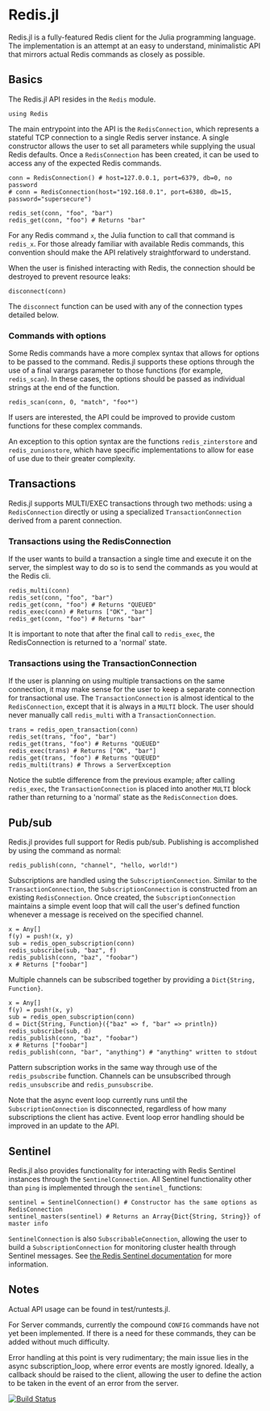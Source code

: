 # Redis.jl

Redis.jl is a fully-featured Redis client for the Julia programming language. The implementation is an attempt at an easy to understand, minimalistic API that mirrors actual Redis commands as closely as possible.

## Basics

The Redis.jl API resides in the `Redis` module.

```
using Redis
```

The main entrypoint into the API is the `RedisConnection`, which represents a stateful TCP connection to a single Redis server instance. A single constructor allows the user to set all parameters while supplying the usual Redis defaults. Once a `RedisConnection` has been created, it can be used to access any of the expected Redis commands.

```
conn = RedisConnection() # host=127.0.0.1, port=6379, db=0, no password
# conn = RedisConnection(host="192.168.0.1", port=6380, db=15, password="supersecure")

redis_set(conn, "foo", "bar")
redis_get(conn, "foo") # Returns "bar"
```

For any Redis command `x`, the Julia function to call that command is `redis_x`. For those already familiar with available Redis commands, this convention should make the API relatively straightforward to understand.

When the user is finished interacting with Redis, the connection should be destroyed to prevent resource leaks:

```
disconnect(conn)
```

The `disconnect` function can be used with any of the connection types detailed below.

### Commands with options

Some Redis commands have a more complex syntax that allows for options to be passed to the command. Redis.jl supports these options through the use of a final varargs parameter to those functions (for example, `redis_scan`). In these cases, the options should be passed as individual strings at the end of the function.

```
redis_scan(conn, 0, "match", "foo*")
```

If users are interested, the API could be improved to provide custom functions for these complex commands.

An exception to this option syntax are the functions `redis_zinterstore` and `redis_zunionstore`, which have specific implementations to allow for ease of use due to their greater complexity.

## Transactions

Redis.jl supports MULTI/EXEC transactions through two methods: using a `RedisConnection` directly or using a specialized `TransactionConnection` derived from a parent connection.

### Transactions using the RedisConnection

If the user wants to build a transaction a single time and execute it on the server, the simplest way to do so is to send the commands as you would at the Redis cli.

```
redis_multi(conn)
redis_set(conn, "foo", "bar")
redis_get(conn, "foo") # Returns "QUEUED"
redis_exec(conn) # Returns ["OK", "bar"]
redis_get(conn, "foo") # Returns "bar"
```

It is important to note that after the final call to `redis_exec`, the RedisConnection is returned to a 'normal' state.

### Transactions using the TransactionConnection

If the user is planning on using multiple transactions on the same connection, it may make sense for the user to keep a separate connection for transactional use. The `TransactionConnection` is almost identical to the `RedisConnection`, except that it is always in a `MULTI` block. The user should never manually call `redis_multi` with a `TransactionConnection`.

```
trans = redis_open_transaction(conn)
redis_set(trans, "foo", "bar")
redis_get(trans, "foo") # Returns "QUEUED"
redis_exec(trans) # Returns ["OK", "bar"]
redis_get(trans, "foo") # Returns "QUEUED"
redis_multi(trans) # Throws a ServerException
```

Notice the subtle difference from the previous example; after calling `redis_exec`, the `TransactionConnection` is placed into another `MULTI` block rather than returning to a 'normal' state as the `RedisConnection` does.

## Pub/sub

Redis.jl provides full support for Redis pub/sub. Publishing is accomplished by using the command as normal:

```
redis_publish(conn, "channel", "hello, world!")
```

Subscriptions are handled using the `SubscriptionConnection`. Similar to the `TransactionConnection`, the `SubscriptionConnection` is constructed from an existing `RedisConnection`. Once created, the `SubscriptionConnection` maintains a simple event loop that will call the user's defined function whenever a message is received on the specified channel.

```
x = Any[]
f(y) = push!(x, y)
sub = redis_open_subscription(conn)
redis_subscribe(sub, "baz", f)
redis_publish(conn, "baz", "foobar")
x # Returns ["foobar"]
```

Multiple channels can be subscribed together by providing a `Dict{String, Function}`.

```
x = Any[]
f(y) = push!(x, y)
sub = redis_open_subscription(conn)
d = Dict{String, Function}({"baz" => f, "bar" => println})
redis_subscribe(sub, d)
redis_publish(conn, "baz", "foobar")
x # Returns ["foobar"]
redis_publish(conn, "bar", "anything") # "anything" written to stdout
```

Pattern subscription works in the same way through use of the `redis_psubscribe` function. Channels can be unsubscribed through `redis_unsubscribe` and `redis_punsubscribe`.

Note that the async event loop currently runs until the `SubscriptionConnection` is disconnected, regardless of how many subscriptions the client has active. Event loop error handling should be improved in an update to the API.

## Sentinel

Redis.jl also provides functionality for interacting with Redis Sentinel instances through the `SentinelConnection`. All Sentinel functionality other than `ping` is implemented through the `sentinel_` functions:

```
sentinel = SentinelConnection() # Constructor has the same options as RedisConnection
sentinel_masters(sentinel) # Returns an Array{Dict{String, String}} of master info
```

`SentinelConnection` is also `SubscribableConnection`, allowing the user to build a `SubscriptionConnection` for monitoring cluster health through Sentinel messages. See [the Redis Sentinel documentation](http://redis.io/topics/sentinel) for more information.

## Notes

Actual API usage can be found in test/runtests.jl.

For Server commands, currently the compound `CONFIG` commands have not yet been implemented. If there is a need for these commands, they can be added without much difficulty.

Error handling at this point is very rudimentary; the main issue lies in the async subscription_loop, where error events are mostly ignored. Ideally, a callback should be raised to the client, allowing the user to define the action to be taken in the event of an error from the server.


[![Build Status](https://travis-ci.org/jkaye2012/Redis.jl.svg?branch=master)](https://travis-ci.org/jkaye2012/Redis.jl)
